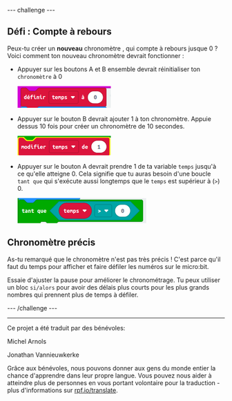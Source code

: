 --- challenge ---

## Défi : Compte à rebours

Peux-tu créer un **nouveau** chronomètre , qui compte à rebours jusque 0 ? Voici comment ton nouveau chronomètre devrait fonctionner :

+ Appuyer sur les boutons A et B ensemble devrait réinitialiser ton `chronomètre` à 0
    
    ![capture d'écran](images/clock-challenge-1.png)

+ Appuyer sur le bouton B devrait ajouter 1 à ton chronomètre. Appuie dessus 10 fois pour créer un chronomètre de 10 secondes.
    
    ![captures d'écran](images/clock-challenge-2.png)

+ Appuyer sur le bouton A devrait prendre 1 de ta variable `temps` jusqu'à ce qu'elle atteigne 0. Cela signifie que tu auras besoin d'une boucle `tant que` qui s'exécute aussi longtemps que le `temps` est supérieur à (`>`) 0.
    
    ![capture d'écran](images/clock-challenge-3.png)

## Chronomètre précis

As-tu remarqué que le chronomètre n'est pas très précis ! C'est parce qu'il faut du temps pour afficher et faire défiler les numéros sur le micro:bit.

Essaie d'ajuster la pause pour améliorer le chronométrage. Tu peux utiliser un bloc `si/alors` pour avoir des délais plus courts pour les plus grands nombres qui prennent plus de temps à défiler.

--- /challenge ---


***
Ce projet a été traduit par des bénévoles:

Michel Arnols

Jonathan Vannieuwkerke

Grâce aux bénévoles, nous pouvons donner aux gens du monde entier la chance d'apprendre dans leur propre langue. Vous pouvez nous aider à atteindre plus de personnes en vous portant volontaire pour la traduction - plus d'informations sur [rpf.io/translate](https://rpf.io/translate).